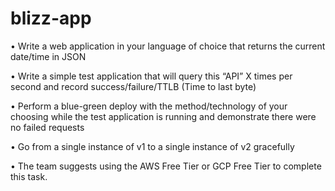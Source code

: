 # blizz-app

• Write a web application in your language of choice that returns the current date/time in JSON

• Write a simple test application that will query this “API” X times per second and record success/failure/TTLB (Time to last byte)

• Perform a blue-green deploy with the method/technology of your choosing while the test application is running and demonstrate there were no failed requests

• Go from a single instance of v1 to a single instance of v2 gracefully

• The team suggests using the AWS Free Tier or GCP Free Tier to complete this task.
